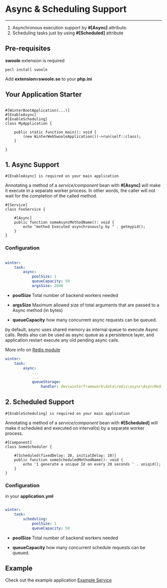 # Async & Scheduling Support

----

1. Asynchronous execution support by **#[Async]** attribute.
2. Scheduling tasks just by using **#[Scheduled]** attribute


## Pre-requisites

**swoole** extension is required

```shell
pecl install swoole
```

Add **extension=swoole.so** to your **php.ini**


## Your Application Starter

```phpt

#[WinterBootApplication(...)]
#[EnableAsync]
#[EnableScheduling]
class MyApplication {

    public static function main(): void {
        (new WinterWebSwooleApplication())->run(self::class);
    }

}

```


## 1. Async Support

`#[EnableAsync] is required on your main application`

Annotating a method of a *service/component* bean with **#[Async]** will make it execute in a separate worker process. In other words, the caller will not wait for the completion of the called method.


```phpt
#[Service]
class FooService {
    
    #[Async]
    public function someAsyncMethodName(): void {
        echo "method Executed asynchronously by " . getmypid();
    }
}
```

### Configuration

```yaml

winter:
    task:
        async:
            poolSize: 1
            queueCapacity: 50
            argsSize: 2048
```
- **poolSize** Total number of backend workers needed

- **argsSize** Maximum allowed size of total arguments that are passed to a Async method (in bytes)

- **queueCapacity** how many concurrent async requests can be queued.


by default, async uses shared memory as internal queue to execute Async calls. 
Redis also can be used as async queue as a persistence layer, and application restart execute any old pending async calls.

More info on [Redis module](https://github.com/suvera/winter-modules/tree/master/winter-data-redis)
```yaml
winter:
    task:
        async:
            ...
            ...
            queueStorage:
                handler: dev\winterframework\data\redis\async\AsyncRedisQueueStore

```


## 2. Scheduled Support

`#[EnableScheduling] is required on your main application`

Annotating a method of a *service/component* bean with **#[Scheduled]** will make it scheduled and executed on interval(s) by a separate worker process.


```phpt
#[Component]
class SomeScheduler {

    #[Scheduled(fixedDelay: 20, initialDelay: 10)]
    public function someScheduledMethodName(): void {
        echo 'I generate a unique Id on every 20 seconds ' . uniqid();
    }
}
```


### Configuration

in your **application.yml**

```yaml

winter:
    task:
        scheduling:
            poolSize: 1
            queueCapacity: 50
```

- **poolSize** Total number of backend workers needed

- **queueCapacity** how many concurrent schedule requests can be queued.


## Example

Check out the example application [Example Service](https://github.com/suvera/winter-example-service)

